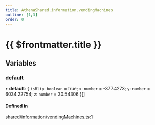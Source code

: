 ```yaml
---
title: AthenaShared.information.vendingMachines
outline: [1,3]
order: 0
---
```


# {{ $frontmatter.title }}


## Variables

### default

• **default**: { `isBlip`: `boolean` = true; `x`: `number` = -377.4273; `y`: `number` = 6034.22754; `z`: `number` = 30.54306 }[]

#### Defined in

[shared/information/vendingMachines.ts:1](https://github.com/Stuyk/altv-athena/blob/01dffad/src/core/shared/information/vendingMachines.ts#L1)
